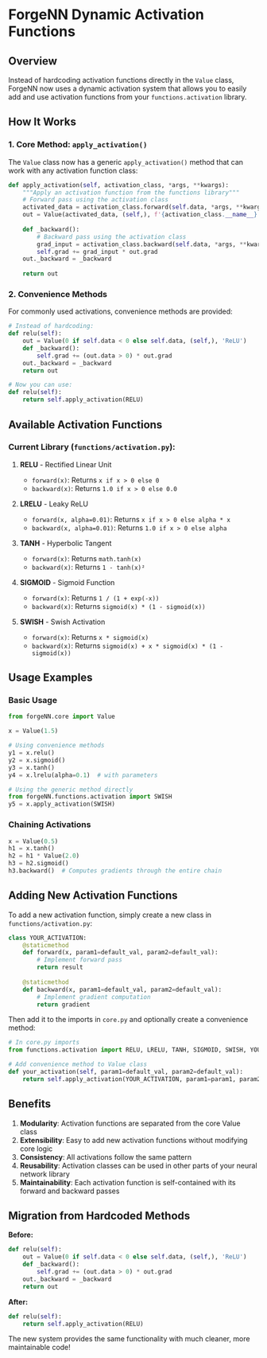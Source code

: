 # ForgeNN Dynamic Activation Functions

## Overview

Instead of hardcoding activation functions directly in the `Value` class, ForgeNN now uses a dynamic activation system that allows you to easily add and use activation functions from your `functions.activation` library.

## How It Works

### 1. Core Method: `apply_activation()`

The `Value` class now has a generic `apply_activation()` method that can work with any activation function class:

```python
def apply_activation(self, activation_class, *args, **kwargs):
    """Apply an activation function from the functions library"""
    # Forward pass using the activation class
    activated_data = activation_class.forward(self.data, *args, **kwargs)
    out = Value(activated_data, (self,), f'{activation_class.__name__}')
    
    def _backward():
        # Backward pass using the activation class
        grad_input = activation_class.backward(self.data, *args, **kwargs)
        self.grad += grad_input * out.grad
    out._backward = _backward
    
    return out
```

### 2. Convenience Methods

For commonly used activations, convenience methods are provided:

```python
# Instead of hardcoding:
def relu(self):
    out = Value(0 if self.data < 0 else self.data, (self,), 'ReLU')
    def _backward():
        self.grad += (out.data > 0) * out.grad
    out._backward = _backward
    return out

# Now you can use:
def relu(self):
    return self.apply_activation(RELU)
```

## Available Activation Functions

### Current Library (`functions/activation.py`):

1. **RELU** - Rectified Linear Unit
   - `forward(x)`: Returns `x if x > 0 else 0`
   - `backward(x)`: Returns `1.0 if x > 0 else 0.0`

2. **LRELU** - Leaky ReLU
   - `forward(x, alpha=0.01)`: Returns `x if x > 0 else alpha * x`
   - `backward(x, alpha=0.01)`: Returns `1.0 if x > 0 else alpha`

3. **TANH** - Hyperbolic Tangent
   - `forward(x)`: Returns `math.tanh(x)`
   - `backward(x)`: Returns `1 - tanh(x)²`

4. **SIGMOID** - Sigmoid Function
   - `forward(x)`: Returns `1 / (1 + exp(-x))`
   - `backward(x)`: Returns `sigmoid(x) * (1 - sigmoid(x))`

5. **SWISH** - Swish Activation
   - `forward(x)`: Returns `x * sigmoid(x)`
   - `backward(x)`: Returns `sigmoid(x) + x * sigmoid(x) * (1 - sigmoid(x))`

## Usage Examples

### Basic Usage
```python
from forgeNN.core import Value

x = Value(1.5)

# Using convenience methods
y1 = x.relu()
y2 = x.sigmoid()
y3 = x.tanh()
y4 = x.lrelu(alpha=0.1)  # with parameters

# Using the generic method directly
from forgeNN.functions.activation import SWISH
y5 = x.apply_activation(SWISH)
```

### Chaining Activations
```python
x = Value(0.5)
h1 = x.tanh()
h2 = h1 * Value(2.0)
h3 = h2.sigmoid()
h3.backward()  # Computes gradients through the entire chain
```

## Adding New Activation Functions

To add a new activation function, simply create a new class in `functions/activation.py`:

```python
class YOUR_ACTIVATION:
    @staticmethod
    def forward(x, param1=default_val, param2=default_val):
        # Implement forward pass
        return result
    
    @staticmethod
    def backward(x, param1=default_val, param2=default_val):
        # Implement gradient computation
        return gradient
```

Then add it to the imports in `core.py` and optionally create a convenience method:

```python
# In core.py imports
from functions.activation import RELU, LRELU, TANH, SIGMOID, SWISH, YOUR_ACTIVATION

# Add convenience method to Value class
def your_activation(self, param1=default_val, param2=default_val):
    return self.apply_activation(YOUR_ACTIVATION, param1=param1, param2=param2)
```

## Benefits

1. **Modularity**: Activation functions are separated from the core Value class
2. **Extensibility**: Easy to add new activation functions without modifying core logic
3. **Consistency**: All activations follow the same pattern
4. **Reusability**: Activation classes can be used in other parts of your neural network library
5. **Maintainability**: Each activation function is self-contained with its forward and backward passes

## Migration from Hardcoded Methods

**Before:**
```python
def relu(self):
    out = Value(0 if self.data < 0 else self.data, (self,), 'ReLU')
    def _backward():
        self.grad += (out.data > 0) * out.grad
    out._backward = _backward
    return out
```

**After:**
```python
def relu(self):
    return self.apply_activation(RELU)
```

The new system provides the same functionality with much cleaner, more maintainable code!
